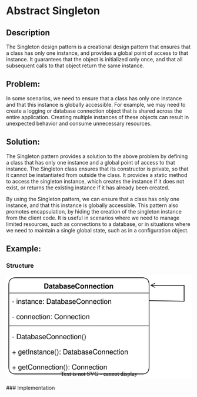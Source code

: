 # Abstract Singleton 
## Description
The Singleton design pattern is a creational design pattern that ensures that a class has only one instance, and provides a global point of access to that instance. It guarantees that the object is initialized only once, and that all subsequent calls to that object return the same instance.

## Problem:
In some scenarios, we need to ensure that a class has only one instance and that this instance is globally accessible. For example, we may need to create a logging or database connection object that is shared across the entire application. Creating multiple instances of these objects can result in unexpected behavior and consume unnecessary resources.

## Solution:
The Singleton pattern provides a solution to the above problem by defining a class that has only one instance and a global point of access to that instance. The Singleton class ensures that its constructor is private, so that it cannot be instantiated from outside the class. It provides a static method to access the singleton instance, which creates the instance if it does not exist, or returns the existing instance if it has already been created.

By using the Singleton pattern, we can ensure that a class has only one instance, and that this instance is globally accessible. This pattern also promotes encapsulation, by hiding the creation of the singleton instance from the client code. It is useful in scenarios where we need to manage limited resources, such as connections to a database, or in situations where we need to maintain a single global state, such as in a configuration object.
## Example: 
### Structure
<p align="center">
    <img src="./diagrams/singleton.svg"/>
</p>
### Implementation